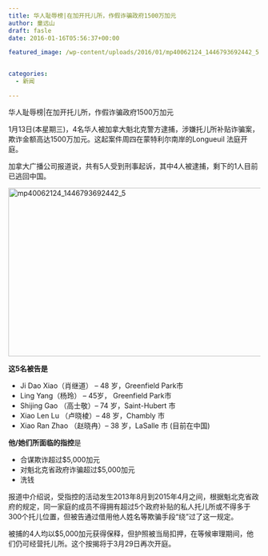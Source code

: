 ```yaml
---
title: 华人耻辱榜|在加开托儿所，作假诈骗政府1500万加元
author: 童远山
draft: fasle
date: 2016-01-16T05:56:37+00:00

featured_image: /wp-content/uploads/2016/01/mp40062124_1446793692442_5.jpeg


categories:
  - 新闻

---
```

<div>
  <p>
    华人耻辱榜|在加开托儿所，作假诈骗政府1500万加元
  </p>
  
  <p>
    1月13日(本星期三)，4名华人被加拿大魁北克警方逮捕，涉嫌托儿所补贴诈骗案，欺诈金额高达1500万加元。这起案件周四在蒙特利尔南岸的Longueuil 法庭开庭。
  </p>
  
  <p>
    加拿大广播公司报道说，共有5人受到刑事起诉，其中4人被逮捕，剩下的1人目前已逃回中国。<!--more-->
  </p>
  
  <p>
    <img decoding="async" loading="lazy" class="alignnone size-full wp-image-726" src="http://52sask.com/wp-content/uploads/2016/01/mp40062124_1446793692442_5.jpeg" alt="mp40062124_1446793692442_5" width="600" height="337" />
  </p>
  
  <p>
    <strong>这5名被告是</strong>
  </p>
  
  <ul>
    <li>
      Ji Dao Xiao（肖继道） – 48 岁，Greenfield Park市
    </li>
    <li>
      Ling Yang（杨玲） – 45岁， Greenfield Park市
    </li>
    <li>
      Shijing Gao （高士敬）– 74 岁，Saint-Hubert 市
    </li>
    <li>
      Xiao Len Lu （卢晓棱）– 48 岁，Chambly 市
    </li>
    <li>
      Xiao Ran Zhao （赵晓冉）– 38 岁，LaSalle 市 (目前在中国)
    </li>
  </ul>
  
  <p>
    <strong>他/她们所面临的指控</strong>是
  </p>
  
  <ul>
    <li>
      合谋欺诈超过$5,000加元
    </li>
    <li>
      对魁北克省政府诈骗超过$5,000加元
    </li>
    <li>
      洗钱
    </li>
  </ul>
  
  <p>
    报道中介绍说，受指控的活动发生2013年8月到2015年4月之间，根据魁北克省政府的规定，同一家庭的成员不得拥有超过5个政府补贴的私人托儿所或不得多于300个托儿位置，但被告通过借用他人姓名等欺骗手段“绕”过了这一规定。
  </p>
  
  <p>
    被捕的4人均以$5,000加元获得保释，但护照被当局扣押，在等候审理期间，他们仍可经营托儿所。这个按揭将于3月29日再次开庭。
  </p>
</div>

&nbsp;